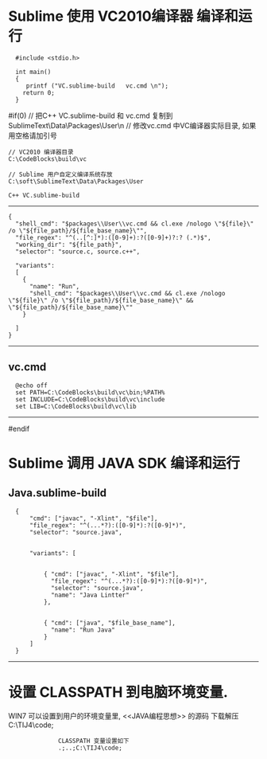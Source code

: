#  Sublime 使用 VC2010编译器 编译和运行
      #include <stdio.h>

      int main()
      {
         printf ("VC.sublime-build   vc.cmd \n");
        return 0;
      }

#if(0)
    //  把C++ VC.sublime-build 和 vc.cmd 复制到 SublimeText\\Data\\Packages\\User\n 
    //  修改vc.cmd 中VC编译器实际目录, 如果用空格请加引号

    // VC2010 编译器目录
    C:\CodeBlocks\build\vc

    // Sublime 用户自定义编译系统存放
    C:\soft\SublimeText\Data\Packages\User

    C++ VC.sublime-build
-------------------------------------

    {
      "shell_cmd": "$packages\\User\\vc.cmd && cl.exe /nologo \"${file}\" /o \"${file_path}/${file_base_name}\"",
      "file_regex": "^(..[^:]*):([0-9]+):?([0-9]+)?:? (.*)$",
      "working_dir": "${file_path}",
      "selector": "source.c, source.c++",

      "variants": 
      [ 
        {
          "name": "Run",
          "shell_cmd": "$packages\\User\\vc.cmd && cl.exe /nologo \"${file}\" /o \"${file_path}/${file_base_name}\" && \"${file_path}/${file_base_name}\""
        }

      ]
    }
-------------------------------------

vc.cmd
-------------------------------------

      @echo off
      set PATH=C:\CodeBlocks\build\vc\bin;%PATH%
      set INCLUDE=C:\CodeBlocks\build\vc\include
      set LIB=C:\CodeBlocks\build\vc\lib

-------------------------------------
#endif



#  Sublime 调用 JAVA SDK 编译和运行

   Java.sublime-build
-------------------------------------
      {
          "cmd": ["javac", "-Xlint", "$file"],
          "file_regex": "^(...*?):([0-9]*):?([0-9]*)",
          "selector": "source.java",


          "variants": [


              { "cmd": ["javac", "-Xlint", "$file"],
                "file_regex": "^(...*?):([0-9]*):?([0-9]*)",
                "selector": "source.java",
                "name": "Java Lintter"
              },  


              { "cmd": ["java", "$file_base_name"],
                "name": "Run Java"
              }
          ]
      }
-------------------------------------
# 设置 CLASSPATH 到电脑环境变量. 
  WIN7 可以设置到用户的环境变量里, <<JAVA编程思想>> 的源码 下载解压 C:\TIJ4\code;

                  CLASSPATH 变量设置如下
                  .;..;C:\TIJ4\code;


